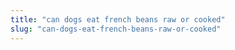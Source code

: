 ```yaml
---
title: "can dogs eat french beans raw or cooked"
slug: "can-dogs-eat-french-beans-raw-or-cooked"
---
```


